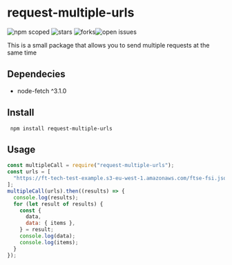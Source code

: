 # request-multiple-urls

![npm scoped](https://img.shields.io/badge/URL-Hello-orange) ![stars](https://img.shields.io/github/stars/Nazehs/request-multiple-urls) ![forks](https://img.shields.io/github/forks/Nazehs/request-multiple-urls)![open issues](https://img.shields.io/github/issues/Nazehs/request-multiple-urls)

This is a small package that allows you to send multiple requests at the same time

## Dependecies

- node-fetch ^3.1.0

## Install

```
 npm install request-multiple-urls

```

## Usage

```js
const multipleCall = require("request-multiple-urls");
const urls = [
  "https://ft-tech-test-example.s3-eu-west-1.amazonaws.com/ftse-fsi.json",
];
multipleCall(urls).then((results) => {
  console.log(results);
  for (let result of results) {
    const {
      data,
      data: { items },
    } = result;
    console.log(data);
    console.log(items);
  }
});
```
